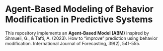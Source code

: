 # Agent-Based Modeling of Behavior Modification in Predictive Systems

This repository implements an **Agent-Based Model (ABM)** inspired by  
Shmueli, G., & Tafti, A. (2023). How to “improve” prediction using behavior modification. International Journal of Forecasting, 39(2), 541-555.

